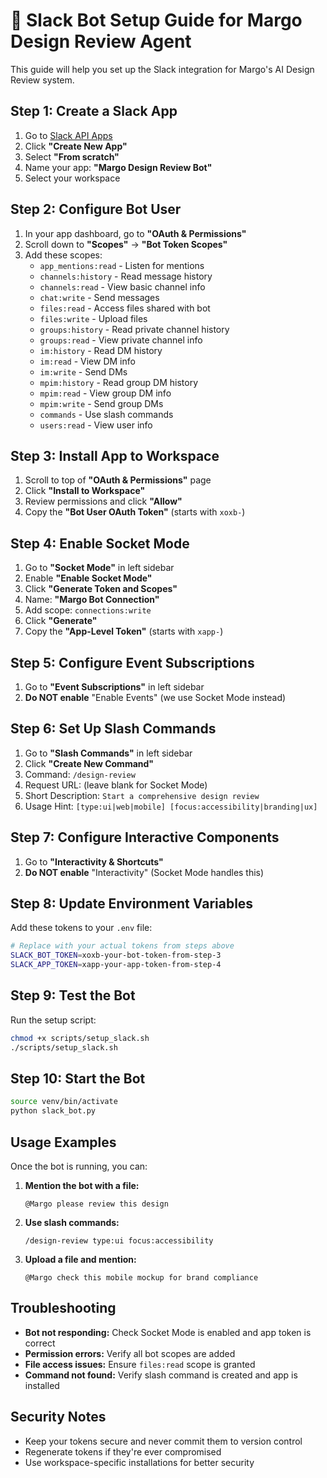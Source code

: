 # 🤖 Slack Bot Setup Guide for Margo Design Review Agent

This guide will help you set up the Slack integration for Margo's AI Design Review system.

## Step 1: Create a Slack App

1. Go to [Slack API Apps](https://api.slack.com/apps)
2. Click **"Create New App"**
3. Select **"From scratch"**
4. Name your app: **"Margo Design Review Bot"**
5. Select your workspace

## Step 2: Configure Bot User

1. In your app dashboard, go to **"OAuth & Permissions"**
2. Scroll down to **"Scopes"** → **"Bot Token Scopes"**
3. Add these scopes:
   - `app_mentions:read` - Listen for mentions
   - `channels:history` - Read message history
   - `channels:read` - View basic channel info
   - `chat:write` - Send messages
   - `files:read` - Access files shared with bot
   - `files:write` - Upload files
   - `groups:history` - Read private channel history
   - `groups:read` - View private channel info
   - `im:history` - Read DM history
   - `im:read` - View DM info
   - `im:write` - Send DMs
   - `mpim:history` - Read group DM history
   - `mpim:read` - View group DM info
   - `mpim:write` - Send group DMs
   - `commands` - Use slash commands
   - `users:read` - View user info

## Step 3: Install App to Workspace

1. Scroll to top of **"OAuth & Permissions"** page
2. Click **"Install to Workspace"**
3. Review permissions and click **"Allow"**
4. Copy the **"Bot User OAuth Token"** (starts with `xoxb-`)

## Step 4: Enable Socket Mode

1. Go to **"Socket Mode"** in left sidebar
2. Enable **"Enable Socket Mode"**
3. Click **"Generate Token and Scopes"**
4. Name: **"Margo Bot Connection"**
5. Add scope: `connections:write`
6. Click **"Generate"**
7. Copy the **"App-Level Token"** (starts with `xapp-`)

## Step 5: Configure Event Subscriptions

1. Go to **"Event Subscriptions"** in left sidebar
2. **Do NOT enable** "Enable Events" (we use Socket Mode instead)

## Step 6: Set Up Slash Commands

1. Go to **"Slash Commands"** in left sidebar
2. Click **"Create New Command"**
3. Command: `/design-review`
4. Request URL: (leave blank for Socket Mode)
5. Short Description: `Start a comprehensive design review`
6. Usage Hint: `[type:ui|web|mobile] [focus:accessibility|branding|ux]`

## Step 7: Configure Interactive Components

1. Go to **"Interactivity & Shortcuts"**
2. **Do NOT enable** "Interactivity" (Socket Mode handles this)

## Step 8: Update Environment Variables

Add these tokens to your `.env` file:

```bash
# Replace with your actual tokens from steps above
SLACK_BOT_TOKEN=xoxb-your-bot-token-from-step-3
SLACK_APP_TOKEN=xapp-your-app-token-from-step-4
```

## Step 9: Test the Bot

Run the setup script:
```bash
chmod +x scripts/setup_slack.sh
./scripts/setup_slack.sh
```

## Step 10: Start the Bot

```bash
source venv/bin/activate
python slack_bot.py
```

## Usage Examples

Once the bot is running, you can:

1. **Mention the bot with a file:**
   ```
   @Margo please review this design
   ```

2. **Use slash commands:**
   ```
   /design-review type:ui focus:accessibility
   ```

3. **Upload a file and mention:**
   ```
   @Margo check this mobile mockup for brand compliance
   ```

## Troubleshooting

- **Bot not responding:** Check Socket Mode is enabled and app token is correct
- **Permission errors:** Verify all bot scopes are added
- **File access issues:** Ensure `files:read` scope is granted
- **Command not found:** Verify slash command is created and app is installed

## Security Notes

- Keep your tokens secure and never commit them to version control
- Regenerate tokens if they're ever compromised
- Use workspace-specific installations for better security
